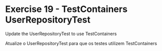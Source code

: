 # Exercise 19 - TestContainers UserRepositoryTest

Update the UserRepositoryTest to use TestContainers

Atualize o UserRepositoryTest para que os testes utilizem TestContainers